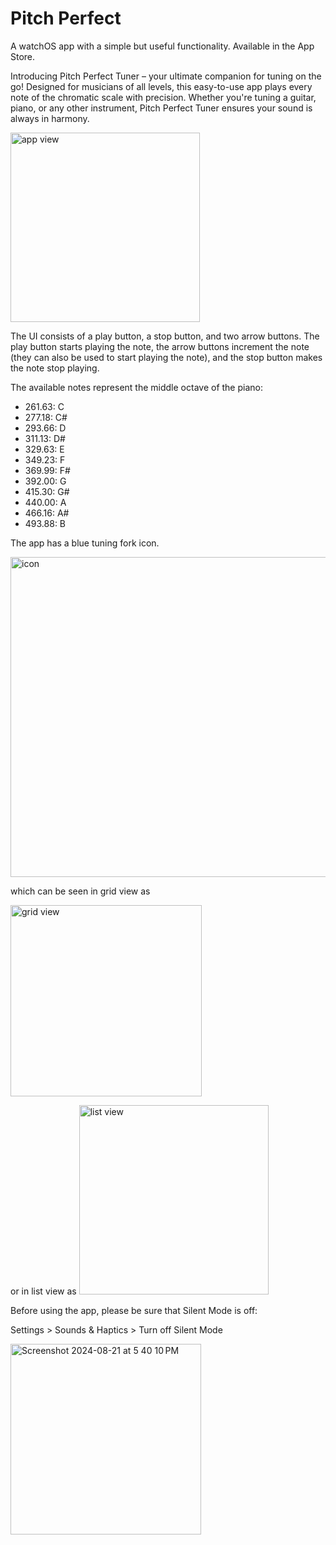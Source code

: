 # Pitch Perfect

A watchOS app with a simple but useful functionality. Available in the App Store. 

Introducing Pitch Perfect Tuner – your ultimate companion for tuning on the go! Designed for musicians of all levels, this easy-to-use app plays every note of the chromatic scale with precision. Whether you're tuning a guitar, piano, or any other instrument, Pitch Perfect Tuner ensures your sound is always in harmony. 

<img width="303" alt="app view" src="https://github.com/user-attachments/assets/86b089f8-9a27-4d3e-a731-79fd5c170175">

The UI consists of a play button, a stop button, and two arrow buttons. The play button starts playing the note, the arrow buttons increment the note (they can also be used to start playing the note), and the stop button makes the note stop playing.  

The available notes represent the middle octave of the piano:

- 261.63: C
- 277.18: C#
- 293.66: D
- 311.13: D#
- 329.63: E
- 349.23: F
- 369.99: F#
- 392.00: G
- 415.30: G#
- 440.00: A
- 466.16: A#
- 493.88: B

The app has a blue tuning fork icon. 

<img width="512" alt="icon" src="https://github.com/user-attachments/assets/62e22077-efc8-464c-9beb-e504e5aeebef">

which can be seen in grid view as 

<img width="306" alt="grid view" src="https://github.com/user-attachments/assets/0800e855-2fc8-4bd7-a1d6-2391dff0b8bc">

or in list view as
<img width="303" alt="list view" src="https://github.com/user-attachments/assets/4260d5ac-9054-4e5f-a326-aac1b448c442">


Before using the app, please be sure that Silent Mode is off: 

Settings > Sounds & Haptics > Turn off Silent Mode

<img width="305" alt="Screenshot 2024-08-21 at 5 40 10 PM" src="https://github.com/user-attachments/assets/c92d6ff7-4553-4ca1-809b-9e01f0d5cd7a">

